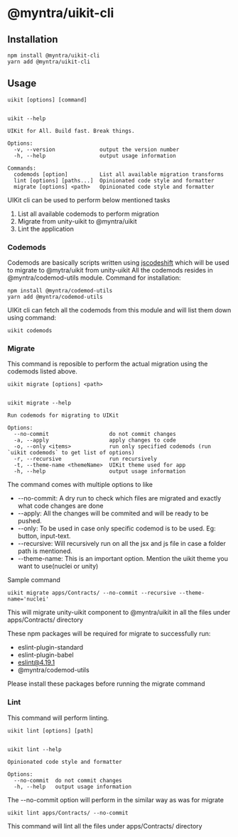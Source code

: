 # @myntra/uikit-cli

## Installation


```
npm install @myntra/uikit-cli
yarn add @myntra/uikit-cli
```

## Usage

```
uikit [options] [command]


uikit --help

UIKit for All. Build fast. Break things.

Options:
  -v, --version              output the version number
  -h, --help                 output usage information

Commands:
  codemods [option]          List all available migration transforms
  lint [options] [paths...]  Opinionated code style and formatter
  migrate [options] <path>   Opinionated code style and formatter
```

UIKit cli can be used to perform below mentioned tasks

1. List all available codemods to perform migration 
2. Migrate from unity-uikit to @myntra/uikit
3. Lint the application

### Codemods
Codemods are basically scripts written using [jscodeshift](https://github.com/facebook/jscodeshift) which will be used to migrate to @mytra/uikit from unity-uikit
All the codemods resides in @myntra/codemod-utils module. Command for installation:


```
npm install @myntra/codemod-utils
yarn add @myntra/codemod-utils
```

UIKit cli can fetch all the codemods from this module and will list them down using command:

```
uikit codemods
```

### Migrate

This command is reposible to perform the actual migration using the codemods listed above.
 

```
uikit migrate [options] <path>


uikit migrate --help

Run codemods for migrating to UIKit

Options:
  --no-commit                   do not commit changes
  -a, --apply                   apply changes to code
  -o, --only <items>            run only specified codemods (run `uikit codemods` to get list of options)
  -r, --recursive               run recursively
  -t, --theme-name <themeName>  UIKit theme used for app
  -h, --help                    output usage information
```

The command comes with multiple options to like
* --no-commit: A dry run to check which files are migrated and exactly what code changes are done
* --apply: All the changes will be commited and will be ready to be pushed.
* --only: To be used in case only specific codemod is to be used. Eg: button, input-text.
* --recursive: Will recursively run on all the jsx and js file in case a folder path is mentioned.
* --theme-name: This is an important option. Mention the uikit theme you want to use(nuclei or unity)

Sample command
```
uikit migrate apps/Contracts/ --no-commit --recursive --theme-name='nuclei'
```

This will migrate unity-uikit component to @myntra/uikit in all the files under apps/Contracts/ directory

These npm packages will be required for migrate to successfully run:

* eslint-plugin-standard
* eslint-plugin-babel
* eslint@4.19.1
* @myntra/codemod-utils

Please install these packages before running the migrate command

### Lint

This command will perform linting.

```
uikit lint [options] [path]


uikit lint --help

Opinionated code style and formatter

Options:
  --no-commit  do not commit changes
  -h, --help   output usage information
```

The --no-commit option will perform in the similar way as was for migrate

```
uikit lint apps/Contracts/ --no-commit
```

This command will lint all the files under apps/Contracts/ directory
